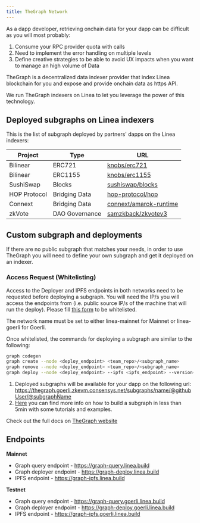 ```yaml
---
title: TheGraph Network
---
```


As a dapp developer, retrieving onchain data for your dapp can be difficult as you will most probably:

1. Consume your RPC provider quota with calls
1. Need to implement the error handling on multiple levels
1. Define creative strategies to be able to avoid UX impacts when you want to manage an high volume of Data

TheGraph is a decentralized data indexer provider that index Linea blockchain for you and expose and provide onchain data as https API.

We run TheGraph indexers on Linea to let you leverage the power of this technology.

## Deployed subgraphs on Linea indexers

This is the list of subgraph deployed by partners' dapps on the Linea indexers:

| Project | Type | URL |
| --- | --- | --- |
| Bilinear | ERC721 | [knobs/erc721](https://thegraph.goerli.zkevm.consensys.net/subgraphs/name/knobs/erc721) |
| Bilinear | ERC1155 | [knobs/erc1155](https://thegraph.goerli.zkevm.consensys.net/subgraphs/name/knobs/erc1155) |
| SushiSwap | Blocks | [sushiswap/blocks](https://thegraph.goerli.zkevm.consensys.net/subgraphs/name/sushiswap/blocks-consensys-zkevm-goerli) |
| HOP Protocol | Bridging Data | [hop-protocol/hop](https://thegraph.goerli.zkevm.consensys.net/subgraphs/name/hop-protocol/hop) |
| Connext | Bridging Data | [connext/amarok-runtime](https://thegraph.goerli.zkevm.consensys.net/subgraphs/name/connext/amarok-runtime-v0-consensys-test/graphql) |
| zkVote | DAO Governance | [samzkback/zkvotev3](https://thegraph.goerli.zkevm.consensys.net/subgraphs/name/samzkback/zkvotev3) |

## Custom subgraph and deployments

If there are no public subgraph that matches your needs, in order to use TheGraph you will need to define your own subgraph and get it deployed on an indexer.

### Access Request (Whitelisting)

Access to the Deployer and IPFS endpoints in both networks need to be requested before deploying a subgraph. You will need the IP/s you will access the endpoints from (i.e. public source IP/s of the machine that will run the deploy). Please fill [this form](https://forms.gle/JcxhCwAToNgMSbrk9) to be whitelisted.

The network name must be set to either linea-mainnet for Mainnet or linea-goerli for Goerli.

Once whitelisted, the commands for deploying a subgraph are similar to the following:

```bash
graph codegen
graph create --node <deploy_endpoint> <team_repo>/<subgraph_name>
graph remove --node <deploy_endpoint> <team_repo>/<subgraph_name>
graph deploy --node <deploy_endpoint> --ipfs <ipfs_endpoint> --version-label <subgraph_version_label> <team_repo>/<subgraph_name>
```

1. Deployed subgraphs will be available for your dapp on the following url: https://thegraph.goerli.zkevm.consensys.net/subgraphs/name/@githubUser/@subgraphName
1. [Here](https://thegraph.com/docs/en/developing/creating-a-subgraph/) you can find more info on how to build a subgraph in less than 5min with some tutorials and examples.

Check out the full docs on [TheGraph website](https://thegraph.com/docs/en/)

## Endpoints

**Mainnet**

- Graph query endpoint - https://graph-query.linea.build
- Graph deployer endpoint - https://graph-deploy.linea.build
- IPFS endpoint - https://graph-ipfs.linea.build

**Testnet**

- Graph query endpoint - https://graph-query.goerli.linea.build
- Graph deployer endpoint - https://graph-deploy.goerli.linea.build
- IPFS endpoint - https://graph-ipfs.goerli.linea.build